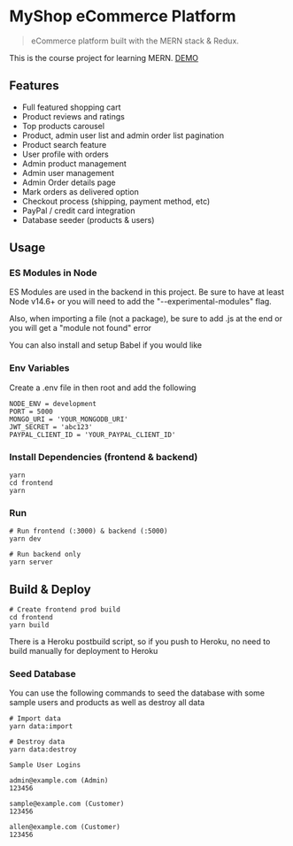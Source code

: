 # MyShop eCommerce Platform

> eCommerce platform built with the MERN stack & Redux.

This is the course project for learning MERN. [DEMO](https://allen-myshop.herokuapp.com/)

## Features

- Full featured shopping cart
- Product reviews and ratings
- Top products carousel
- Product, admin user list and admin order list pagination
- Product search feature
- User profile with orders
- Admin product management
- Admin user management
- Admin Order details page
- Mark orders as delivered option
- Checkout process (shipping, payment method, etc)
- PayPal / credit card integration
- Database seeder (products & users)

## Usage

### ES Modules in Node

ES Modules are used in the backend in this project. Be sure to have at least Node v14.6+ or you will need to add the "--experimental-modules" flag.

Also, when importing a file (not a package), be sure to add .js at the end or you will get a "module not found" error

You can also install and setup Babel if you would like

### Env Variables

Create a .env file in then root and add the following

```
NODE_ENV = development
PORT = 5000
MONGO_URI = 'YOUR_MONGODB_URI'
JWT_SECRET = 'abc123'
PAYPAL_CLIENT_ID = 'YOUR_PAYPAL_CLIENT_ID'
```

### Install Dependencies (frontend & backend)

```
yarn
cd frontend
yarn
```

### Run

```
# Run frontend (:3000) & backend (:5000)
yarn dev

# Run backend only
yarn server
```

## Build & Deploy

```
# Create frontend prod build
cd frontend
yarn build
```

There is a Heroku postbuild script, so if you push to Heroku, no need to build manually for deployment to Heroku

### Seed Database

You can use the following commands to seed the database with some sample users and products as well as destroy all data

```
# Import data
yarn data:import

# Destroy data
yarn data:destroy
```

```
Sample User Logins

admin@example.com (Admin)
123456

sample@example.com (Customer)
123456

allen@example.com (Customer)
123456
```
